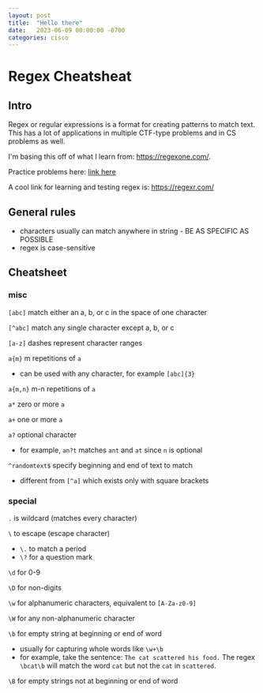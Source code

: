 ```yaml
---
layout: post
title:  "Hello there"
date:   2023-06-09 00:00:00 -0700
categories: cisco
---
```


# Regex Cheatsheat

## Intro
Regex or regular expressions is a format for creating patterns to match text. This has a lot of applications in multiple CTF-type problems and in CS problems as well.

I'm basing this off of what I learn from: https://regexone.com/.

Practice problems here: [link here](https://regexone.com/problem/matching_decimal_numbers)

A cool link for learning and testing regex is: https://regexr.com/

## General rules
* characters usually can match anywhere in string - BE AS SPECIFIC AS POSSIBLE
* regex is case-sensitive

## Cheatsheet

### misc

```[abc]``` match either an a, b, or c in the space of one character 

```[^abc]``` match any single character except a, b, or c

```[a-z]``` dashes represent character ranges 

```a{m}``` m repetitions of ```a``` 
* can be used with any character, for example ```[abc]{3}```

```a{m,n}``` m-n repetitions of ```a```

```a*``` zero or more ```a```

```a+``` one or more ```a```

```a?``` optional character
* for example, ```an?t``` matches ```ant``` and ```at``` since ```n``` is optional

```^randomtext$``` specify beginning and end of text to match
* different from ```[^a]``` which exists only with square brackets

### special

```.``` is wildcard (matches every character)

```\``` to escape (escape character)
* ```\.``` to match a period
* ```\?``` for a question mark

```\d``` for 0-9

```\D``` for non-digits

```\w``` for alphanumeric characters, equivalent to ```[A-Za-z0-9]```

```\W``` for any non-alphanumeric character

```\b``` for empty string at beginning or end of word
* usually for capturing whole words like ```\w+\b```
* for example, take the sentence: ```The cat scattered his food.``` The regex ```\bcat\b``` will match the word ```cat``` but not the ```cat``` in ```scattered```.

```\B``` for empty strings not at beginning or end of word